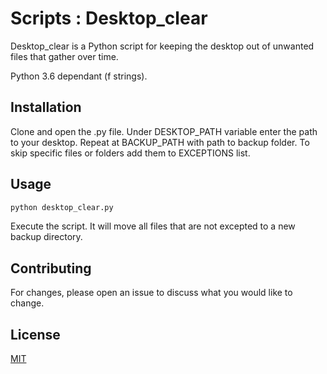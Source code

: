 # Scripts : Desktop_clear


Desktop_clear is a Python script for keeping the desktop out of unwanted files that gather over time.

Python 3.6 dependant (f strings).

## Installation

Clone and open the .py file.
Under DESKTOP_PATH variable enter the path to your desktop. Repeat at BACKUP_PATH with path to backup folder.
To skip specific files or folders add them to EXCEPTIONS list.

## Usage

```python
python desktop_clear.py
```
Execute the script. It will move all files that are not excepted to a new backup directory.


## Contributing
For changes, please open an issue to discuss what you would like to change.


## License
[MIT](https://choosealicense.com/licenses/mit/)
